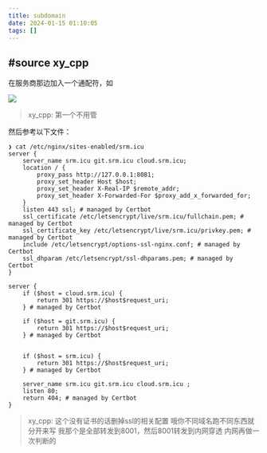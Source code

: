 ```yaml
---
title: subdomain
date: 2024-01-15 01:10:05
tags: []
---
```

## #source xy_cpp

在服务商那边加入一个通配符，如

![](/assets/61541ecfe31ed87aa0b7ded2cc82a696.png)

> xy_cpp: 第一个不用管

然后参考以下文件：

```
❯ cat /etc/nginx/sites-enabled/srm.icu
server {
    server_name srm.icu git.srm.icu cloud.srm.icu;
    location / {
        proxy_pass http://127.0.0.1:8081;
        proxy_set_header Host $host;
        proxy_set_header X-Real-IP $remote_addr;
        proxy_set_header X-Forwarded-For $proxy_add_x_forwarded_for;
    }
    listen 443 ssl; # managed by Certbot
    ssl_certificate /etc/letsencrypt/live/srm.icu/fullchain.pem; # managed by Certbot
    ssl_certificate_key /etc/letsencrypt/live/srm.icu/privkey.pem; # managed by Certbot
    include /etc/letsencrypt/options-ssl-nginx.conf; # managed by Certbot
    ssl_dhparam /etc/letsencrypt/ssl-dhparams.pem; # managed by Certbot
}

server {
    if ($host = cloud.srm.icu) {
        return 301 https://$host$request_uri;
    } # managed by Certbot

    if ($host = git.srm.icu) {
        return 301 https://$host$request_uri;
    } # managed by Certbot


    if ($host = srm.icu) {
        return 301 https://$host$request_uri;
    } # managed by Certbot

    server_name srm.icu git.srm.icu cloud.srm.icu ;
    listen 80;
    return 404; # managed by Certbot
}
```

> xy_cpp: 这个没有证书的话删掉ssl的相关配置
> 哦你不同域名跑不同东西就分开来写
> 我那个是全部转发到8001，然后8001转发到内网穿透
> 内网再做一次判断的

